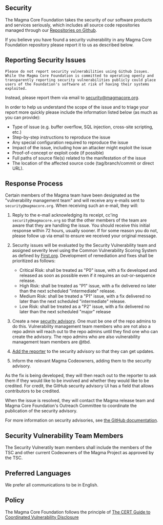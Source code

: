 ## Security

The Magma Core Foundation takes the security of our software products and services seriously, which includes all source code repositories managed through our [Repositories on Github](https://github.com/magma).

If you believe you have found a security vulnerability in any Magma Core Foundation repository please report it to us as described below.

## Reporting Security Issues

`Please do not report security vulnerabilities using Github Issues.  While the Magma Core Foundation is committed to operating openly and transparently reporting security vulnerabilities publicly could place users of the Foundation's software at risk of having their systems exploited.`

Instead, please report them via email to security@magmacore.org.

In order to help us understand the scope of the issue and to triage your report more quickly please include the information listed below (as much as you can provide):

  * Type of issue (e.g. buffer overflow, SQL injection, cross-site scripting, etc.)
  * Step-by-step instructions to reproduce the issue
  * Any special configuration required to reproduce the issue
  * Impact of the issue, including how an attacker might exploit the issue
  * Proof-of-concept or exploit code (if possible)
  * Full paths of source file(s) related to the manifestation of the issue
  * The location of the affected source code (tag/branch/commit or direct URL).

## Response Process

Certain members of the Magma team have been designated as the "vulnerability management team" and will receive any e-mails sent to `security@magmacore.org`. When receiving such an e-mail, they will:

1. Reply to the e-mail acknowledging its receipt, cc'ing `security@magmacore.org` so that the other members of the team are aware that they are handling the issue.  You should receive this initial response within 72 hours, usually sooner. If for some reason you do not, please follow up via email to ensure we received your original message.

2. Security issues will be evaluated by the Security Vulnerability team and assigned severity level using the Common Vulnerability Scoring System as defined by [First.org](https://first.org/cvss/user-guide).  Development of remediation and fixes shall be prioritized as follows:

   - Critical Risk: shall be treated as "P0" issue, with a fix developed and released as soon as possible even if it requires an out-or-sequence release.
   - High Risk: shall be treated as "P1" issue, with a fix delivered no later than the next scheduled "intermediate" release.
   - Medium Risk: shall be treated a "P1" issue, with a fix delivered no later than the next scheduled "intermediate" release.
   - Low Risk: shall be treated as a "P2" issue, with a fix delivered no later than the next scheduled "major" release

3. Create a new [security advisory](https://github.com/magma/magma/security/advisories/new).
   One must be one of the repo admins to do this. Vulnerability management team members who are not
   also a repo admin will reach out to the repo admins until they find one who can create the advisory.
   The repo admins who are also vulnerability management team members are @tbd.
4. [Add the reporter](https://docs.github.com/en/free-pro-team@latest/github/managing-security-vulnerabilities/adding-a-collaborator-to-a-security-advisory)
   to the security advisory so that they can get updates.
5. Inform the relevant Magma Codeowners, adding them to the security advisory.

As the fix is being developed, they will then reach out to the reporter to ask them if they would like to be involved and whether they would like to be credited. For credit, the GitHub security advisory UI has a field that allows contributors to be credited.

When the issue is resolved, they will contact the Magma release team and Magma Core Foundation's Outreach Committee to coordinate the publication of the security advisory.


For more information on security advisories, see [the GitHub documentation](https://docs.github.com/en/free-pro-team@latest/github/managing-security-vulnerabilities/managing-security-vulnerabilities-in-your-project).

## Security Vulnerability Team Members

The Security Vulneratily team members shall include the members of the TSC and other current Codeowners of the Magma Project as approved by the TSC.

## Preferred Languages

We prefer all communications to be in English.

## Policy

The Magma Core Foundation follows the principle of [The CERT Guide to Coordinated Vulnerability Disclosure](https://resources.sei.cmu.edu/asset_files/SpecialReport/2017_003_001_503340.pdf)

